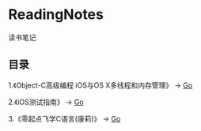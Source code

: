 # ReadingNotes
读书笔记

## 目录

1.《Object-C高级编程 iOS与OS X多线程和内存管理》 -> [Go](https://github.com/xjh093/ReadingNotes/tree/master/Books/Object-C%E9%AB%98%E7%BA%A7%E7%BC%96%E7%A8%8B%20iOS%E4%B8%8EOS%20X%E5%A4%9A%E7%BA%BF%E7%A8%8B%E5%92%8C%E5%86%85%E5%AD%98%E7%AE%A1%E7%90%86)


2.《iOS测试指南》 -> [Go](https://github.com/xjh093/ReadingNotes/tree/master/Books/%E3%80%8AiOS%E6%B5%8B%E8%AF%95%E6%8C%87%E5%8D%97%E3%80%8B%E8%AF%BB%E4%B9%A6%E7%AC%94%E8%AE%B0)

3.《零起点飞学C语言(康莉)》 -> [Go](https://github.com/xjh093/ReadingNotes/tree/master/Books/%E3%80%8A%E9%9B%B6%E8%B5%B7%E7%82%B9%E9%A3%9E%E5%AD%A6C%E8%AF%AD%E8%A8%80(%E5%BA%B7%E8%8E%89)%E3%80%8B)
